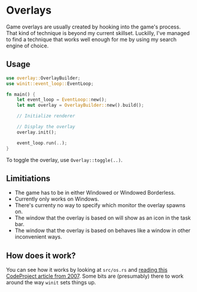 # Overlays

Game overlays are usually created by hooking into the game's process. That kind of technique is beyond my current skillset. Luckilly, I've managed to find a technique that works well enough for me by using my search engine of choice.

## Usage

```Rust
use overlay::OverlayBuilder;
use winit::event_loop::EventLoop;

fn main() {
    let event_loop = EventLoop::new();
    let mut overlay = OverlayBuilder::new().build();

    // Initialize renderer

    // Display the overlay
    overlay.init();

    event_loop.run(..);
}
```

To toggle the overlay, use `Overlay::toggle(..)`.

## Limitiations
 * The game has to be in either Windowed or Windowed Borderless.
 * Currently only works on Windows.
 * There's currenty no way to specify which monitor the overlay spawns on.
 * The window that the overlay is based on will show as an icon in the task bar.
 * The window that the overlay is based on behaves like a window in other inconvenient ways.

## How does it work?

You can see how it works by looking at `src/os.rs` and [reading this CodeProject article from 2007](https://www.codeproject.com/Articles/12877/Transparent-Click-Through-Forms). Some bits are (presumably) there to work around the way `winit` sets things up.
